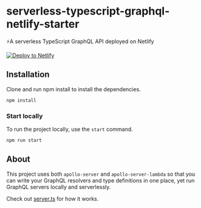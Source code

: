 # serverless-typescript-graphql-netlify-starter

⚡A serverless TypeScript GraphQL API deployed on Netlify

[![Deploy to Netlify](https://www.netlify.com/img/deploy/button.svg)](https://app.netlify.com/start/deploy?repository=https://github.com/Danny-Lenko/dl-e-clothes-api)

## Installation

Clone and run npm install to install the dependencies.

```bash
npm install
```

### Start locally

To run the project locally, use the `start` command.

```bash
npm run start
```

## About

This project uses both `apollo-server` and `apollo-server-lambda` so that you can write your GraphQL resolvers and type definitions in one place, yet run GraphQL servers locally and serverlessly.

Check out [server.ts](https://github.com/stemmlerjs/serverless-typescript-graphql-netlify-starter/blob/master/src/server.ts) for how it works.
